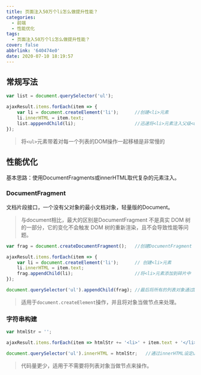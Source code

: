 ```yaml
---
title: 页面注入50万个li怎么做提升性能？
categories:
  - 前端
  - 性能优化
tags:
  - 页面注入50万个li怎么做提升性能？
cover: false
abbrlink: '640474e0'
date: 2020-07-10 18:19:57
---
```

## 常规写法
```js
var list = document.querySelector('ul');

ajaxResult.items.forEach(item => {
    var li = document.createElement('li');		//创建<li>元素
    li.innerHTML = item.text;
    list.apppendChild(li);						//迅速将<li>元素注入父级<ul>中
});
```
> 将`<ul>`元素带着对每一个列表的DOM操作一起移植是非常慢的
## 性能优化
基本思路：使用DocumentFragments或innerHTML取代复杂的元素注入。
### DocumentFragment
文档片段接口，一个没有父对象的最小文档对象，轻量版的Document。
> 与document相比，最大的区别是DocumentFragment 不是真实 DOM 树的一部分，它的变化不会触发 DOM 树的重新渲染，且不会导致性能等问题。
```js
var frag = document.createDocumentFragment();	//创建DocumentFragment

ajaxResult.items.forEach(item => {
    var li = document.createElement('li');		// 创建<li>元素
    li.innerHTML = item.text;
    frag.appendChild(li);						//将<li>元素添加到碎片中
});

document.querySelector('ul').appendChild(frag);	//最后将所有的列表对象通过DocumentFragment一次性集中注入DOM
```
> 适用于`document.createElement`操作，并且将对象当做节点来处理。

### 字符串构建
```js
var htmlStr = '';

ajaxResult.items.forEach(item => htmlStr += '<li>' + item.text + '</li>');		//构建包含HTML页面内容的字符串

document.querySelector('ul').innerHTML = htmlStr;	//通过innerHTML设定ul内容
```
> 代码量更少，适用于不需要将列表对象当做节点来操作。
